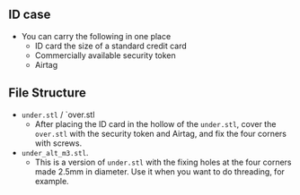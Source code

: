 ## ID case
- You can carry the following in one place
  - ID card the size of a standard credit card
  - Commercially available security token
  - Airtag

## File Structure
- `under.stl` / `over.stl
  - After placing the ID card in the hollow of the `under.stl`, cover the `over.stl` with the security token and Airtag, and fix the four corners with screws.
- `under_alt_m3.stl`.
  - This is a version of `under.stl` with the fixing holes at the four corners made 2.5mm in diameter. Use it when you want to do threading, for example.
